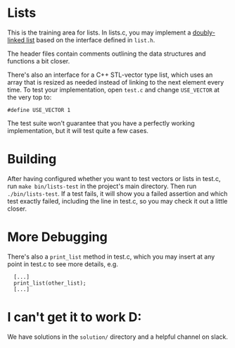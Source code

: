 Lists
=====

This is the training area for lists. In lists.c, you may implement a [doubly-linked list](http://www.wikiwand.com/en/Doubly_linked_list) based on the interface defined in `list.h`.

The header files contain comments outlining the data structures and functions a bit closer.

There's also an interface for a C++ STL-vector type list, which uses an array that is resized as needed instead of linking to the next element every time. To test your implementation, open `test.c` and change `USE_VECTOR` at the very top to:
```
#define USE_VECTOR 1
```

The test suite won't guarantee that you have a perfectly working implementation, but it will test quite a few cases.

Building
========

After having configured whether you want to test vectors or lists in test.c, run `make bin/lists-test` in the project's main directory. Then run `./bin/lists-test`. If a test fails, it will show you a failed assertion and which test exactly failed, including the line in test.c, so you may check it out a little closer.

More Debugging
==============

There's also a `print_list` method in test.c, which you may insert at any point in test.c to see more details, e.g.
```
  [...]
  print_list(other_list);
  [...]
```

I can't get it to work D:
=========================

We have solutions in the `solution/` directory and a helpful channel on slack.
